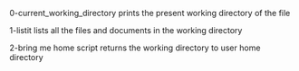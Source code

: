 0-current_working_directory prints the present working directory of the file

1-listit lists all the files and documents in the working directory

2-bring me home script returns the working directory to user home directory

